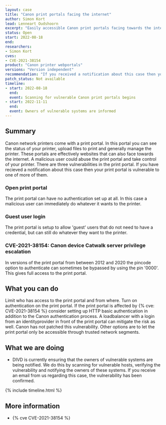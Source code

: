 ```yaml
---
layout: case
title: "Canon print portals facing the internet"
author: Simon Kort
lead: Lenneart Oudshoorn
excerpt: "Easily accessible Canon print portals facing towards the internet can lead to full access to the administration interface of the printer."
status: Open
start: 2022-08-18
end: 
researchers:
- Simon Kort
cves: 
- CVE-2021-38154
product: "Canon printer webportals"
versions: "Version independent"
recommendation: "If you received a notification about this case then your Canon print portal was detected as having one, or more, of the three vulnerabilities listed below. DIVD recommends to shield Canon print portals from the internet through a proxy, extra login or by not facing the portal towards the internet. Canon does not provide guidance, nor will it fix the CVE that is associated with one of the vulnerabilities."
patch_status: Not available
timeline:
- start: 2022-08-18
  end:
  event: Scanning for vulnerable Canon print portals begins
- start: 2022-11-11
  end:
  event: Owners of vulnerable systems are informed
---
```

    
## Summary
Canon network printers come with a print portal. In this portal you can see the status of your printer, upload files to print and generally manage the printer. These portals are effectively websites that can also face towards the internet. A malicious user could abuse the print portal and take control of your printer. There are three vulnerabilities in the print portal. If you have recieved a notification about this case then your print portal is vulnerable to one of more of them.

### Open print portal
The print portal can have no authentication set up at all. In this case a malicious user can immediately do whatever it wants to the printer.

### Guest user login
The print portal is setup to allow 'guest' users that do not need to have a credential, but can still do whatever they want to the printer.

### CVE-2021-38154: Canon device Catwalk server privilege escalation
In versions of the print portal from between 2012 and 2020 the pincode option to authenticate can sometimes be bypassed by using the pin '0000'. This gives full access to the print portal.

## What you can do
Limit who has access to the print portal and from where. Turn on authentication on the print portal. If the print portal is affected by {% cve: CVE-2021-38154 %} consider setting up HTTP basic authentication in addition to the Canon authentication process. A loadbalancer with a login from an identityprovider in front of the print portal can mitigate the risk as well. Canon has not patched this vulnerability. Other options are to let the print portal only be accessible through trusted network segments.

## What we are doing

* DIVD is currently ensuring that the owners of vulnerable systems are being notified. We do this by scanning for vulnerable hosts, verifying the vulnerability and notifying the owners of these systems. If you receive an email from us regarding this case, the vulnerability has been confirmed.

{% include timeline.html %}

## More information

* {% cve CVE-2021-38154 %}